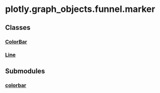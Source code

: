 # plotly.graph_objects.funnel.marker

## Classes

### [ColorBar](ColorBar.md)

### [Line](Line.md)


## Submodules

### [colorbar](colorbar-package/index.md)


